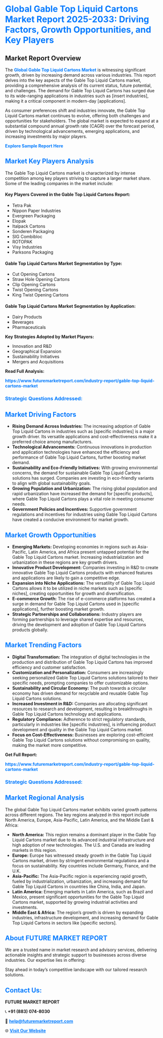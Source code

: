 <h1 style="color: #007BFF;">Global Gable Top Liquid Cartons Market Report 2025-2033: Driving Factors, Growth Opportunities, and Key Players</h1>

<section id="overview">
<h2>Market Report Overview</h2>
<p>The <a href="https://www.futuremarketreport.com/industry-report/gable-top-liquid-cartons-market" style="color: #007BFF; text-decoration: none;"><strong>Global Gable Top Liquid Cartons Market</strong></a> is witnessing significant growth, driven by increasing demand across various industries. This report delves into the key aspects of the Gable Top Liquid Cartons market, providing a comprehensive analysis of its current status, future potential, and challenges. The demand for Gable Top Liquid Cartons has surged due to its wide-ranging applications in industries such as [insert industries], making it a critical component in modern-day [applications].</p>
<p>As consumer preferences shift and industries innovate, the Gable Top Liquid Cartons market continues to evolve, offering both challenges and opportunities for stakeholders. The global market is expected to expand at a substantial compound annual growth rate (CAGR) over the forecast period, driven by technological advancements, emerging applications, and increasing investments by major players.</p>
</section>

<section id="overview">
<p><a href="https://www.futuremarketreport.com/request-sample/reportId=99324" style="color: #007BFF; text-decoration: none;"><strong>Explore Sample Report Here</strong></a></p>
</section>

<section id="key-players">
<h2 style="color: #007BFF;">Market Key Players Analysis</h2>
<p>The Gable Top Liquid Cartons market is characterized by intense competition among key players striving to capture a larger market share. Some of the leading companies in the market include:</p>
<h4>Key Players Covered in the Gable Top Liquid Cartons Report:</h4>
<ul><li>Tetra Pak</li><li>Nippon Paper Industries</li><li>Evergreen Packaging</li><li>Elopak</li><li>Italpack Cartons</li><li>Sonderen Packaging</li><li>SIG Combibloc</li><li>ROTOPAK</li><li>Visy Industries</li><li>Parksons Packaging</li></ul>
<h4>Gable Top Liquid Cartons Market Segmentation by Type:</h4>
<ul><li>Cut Opening Cartons</li><li>Straw Hole Opening Cartons</li><li>Clip Opening Cartons</li><li>Twist Opening Cartons</li><li>King Twist Opening Cartons</li></ul>

<h4>Gable Top Liquid Cartons Market Segmentation by Application:</h4>
<ul><li>Dairy Products</li><li>Beverages</li><li>Pharmaceuticals</li></ul>
<p><strong>Key Strategies Adopted by Market Players:</strong></p>
<ul>
<li>Innovation and R&D</li>
<li>Geographical Expansion</li>
<li>Sustainability Initiatives</li>
<li>Mergers and Acquisitions</li>
</ul>
</section>

<section>
<p><strong>Read Full Analysis: </strong></p><a href="https://www.futuremarketreport.com/industry-report/gable-top-liquid-cartons-market" style="color: #007BFF; text-decoration: none;"><strong>https://www.futuremarketreport.com/industry-report/gable-top-liquid-cartons-market</strong></a>
<h3 style="color: #007BFF;">Strategic Questions Addressed:</h3>
</section>

<section id="driving-factors">
<h2 style="color: #007BFF;">Market Driving Factors</h2>
<ul>
<li><strong>Rising Demand Across Industries:</strong> The increasing adoption of Gable Top Liquid Cartons in industries such as [specific industries] is a major growth driver. Its versatile applications and cost-effectiveness make it a preferred choice among manufacturers.</li>
<li><strong>Technological Advancements:</strong> Continuous innovations in production and application technologies have enhanced the efficiency and performance of Gable Top Liquid Cartons, further boosting market demand.</li>
<li><strong>Sustainability and Eco-Friendly Initiatives:</strong> With growing environmental concerns, the demand for sustainable Gable Top Liquid Cartons solutions has surged. Companies are investing in eco-friendly variants to align with global sustainability goals.</li>
<li><strong>Growing Population and Urbanization:</strong> The rising global population and rapid urbanization have increased the demand for [specific products], where Gable Top Liquid Cartons plays a vital role in meeting consumer needs.</li>
<li><strong>Government Policies and Incentives:</strong> Supportive government regulations and incentives for industries using Gable Top Liquid Cartons have created a conducive environment for market growth.</li>
</ul>
</section>

<section id="growth-opportunities">
<h2 style="color: #007BFF;">Market Growth Opportunities</h2>
<ul>
<li><strong>Emerging Markets:</strong> Developing economies in regions such as Asia-Pacific, Latin America, and Africa present untapped potential for the Gable Top Liquid Cartons market. Increasing industrialization and urbanization in these regions are key growth drivers.</li>
<li><strong>Innovative Product Development:</strong> Companies investing in R&D to create innovative Gable Top Liquid Cartons products with enhanced features and applications are likely to gain a competitive edge.</li>
<li><strong>Expansion into Niche Applications:</strong> The versatility of Gable Top Liquid Cartons allows it to be utilized in niche markets such as [specific niches], creating opportunities for growth and diversification.</li>
<li><strong>E-commerce Growth:</strong> The rise of e-commerce platforms has created a surge in demand for Gable Top Liquid Cartons used in [specific applications], further boosting market growth.</li>
<li><strong>Strategic Partnerships and Collaborations:</strong> Industry players are forming partnerships to leverage shared expertise and resources, driving the development and adoption of Gable Top Liquid Cartons products globally.</li>
</ul>
</section>

<section id="trending-factors">
<h2 style="color: #007BFF;">Market Trending Factors</h2>
<ul>
<li><strong>Digital Transformation:</strong> The integration of digital technologies in the production and distribution of Gable Top Liquid Cartons has improved efficiency and customer satisfaction.</li>
<li><strong>Customization and Personalization:</strong> Consumers are increasingly seeking personalized Gable Top Liquid Cartons solutions tailored to their specific needs, prompting companies to offer customizable options.</li>
<li><strong>Sustainability and Circular Economy:</strong> The push towards a circular economy has driven demand for recyclable and reusable Gable Top Liquid Cartons solutions.</li>
<li><strong>Increased Investment in R&D:</strong> Companies are allocating significant resources to research and development, resulting in breakthroughs in Gable Top Liquid Cartons technology and applications.</li>
<li><strong>Regulatory Compliance:</strong> Adherence to strict regulatory standards, particularly in industries like [specific industries], is influencing product development and quality in the Gable Top Liquid Cartons market.</li>
<li><strong>Focus on Cost-Effectiveness:</strong> Businesses are exploring cost-efficient Gable Top Liquid Cartons solutions without compromising on quality, making the market more competitive.</li>
</ul>
</section>

<section>
<p><strong>Get Full Report: </strong></p><a href="https://www.futuremarketreport.com/industry-report/gable-top-liquid-cartons-market" style="color: #007BFF; text-decoration: none;"><strong>https://www.futuremarketreport.com/industry-report/gable-top-liquid-cartons-market</strong></a>
<h3 style="color: #007BFF;">Strategic Questions Addressed:</h3>
</section>


<section id="regional-analysis">
<h2 style="color: #007BFF;">Market Regional Analysis</h2>
<p>The global Gable Top Liquid Cartons market exhibits varied growth patterns across different regions. The key regions analyzed in this report include North America, Europe, Asia-Pacific, Latin America, and the Middle East & Africa:</p>
<ul>
<li><strong>North America:</strong> This region remains a dominant player in the Gable Top Liquid Cartons market due to its advanced industrial infrastructure and high adoption of new technologies. The U.S. and Canada are leading markets in this region.</li>
<li><strong>Europe:</strong> Europe has witnessed steady growth in the Gable Top Liquid Cartons market, driven by stringent environmental regulations and a focus on sustainability. Key countries include Germany, France, and the U.K.</li>
<li><strong>Asia-Pacific:</strong> The Asia-Pacific region is experiencing rapid growth, fueled by industrialization, urbanization, and increasing demand for Gable Top Liquid Cartons in countries like China, India, and Japan.</li>
<li><strong>Latin America:</strong> Emerging markets in Latin America, such as Brazil and Mexico, present significant opportunities for the Gable Top Liquid Cartons market, supported by growing industrial activities and investments.</li>
<li><strong>Middle East & Africa:</strong> The region’s growth is driven by expanding industries, infrastructure development, and increasing demand for Gable Top Liquid Cartons in sectors like [specific sectors].</li>
</ul>
</section>

<footer>
<h2 style="color: #007BFF;">About FUTURE MARKET REPORT</h2>
<p>We are a trusted name in market research and advisory services, delivering actionable insights and strategic support to businesses across diverse industries. Our expertise lies in offering:</p>

<p>Stay ahead in today’s competitive landscape with our tailored research solutions.</p>

<h2 style="color: #007BFF;">Contact Us:</h2>
<p><strong>FUTURE MARKET REPORT</strong></p>
<p>📞 <strong>+91 (883) 074-8030</strong></p>
<p>📧 <strong><a href="mailto:help@futuremarketreport.com" style="color: #007BFF;">help@futuremarketreport.com</a></strong></p>
<p>🌐 <strong><a href="https://www.futuremarketreport.com/" style="color: #007BFF;">Visit Our Website</a></strong></p>
</footer>